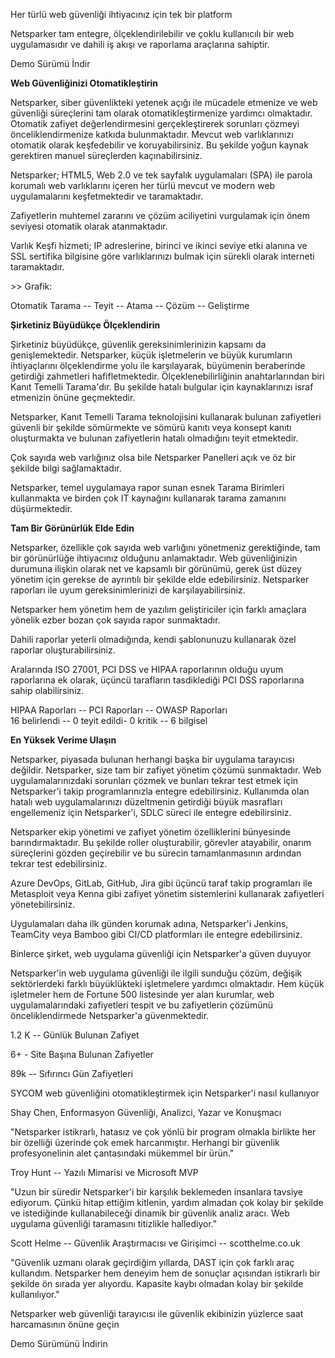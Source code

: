Her türlü web güvenliği ihtiyacınız için tek bir platform

Netsparker tam entegre, ölçeklendirilebilir ve çoklu kullanıcılı bir web
uygulamasıdır ve dahili iş akışı ve raporlama araçlarına sahiptir.

Demo Sürümü İndir

**Web Güvenliğinizi Otomatikleştirin**

Netsparker, siber güvenlikteki yetenek açığı ile mücadele etmenize ve
web güvenliği süreçlerini tam olarak otomatikleştirmenize yardımcı
olmaktadır. Otomatik zafiyet değerlendirmesini gerçekleştirerek
sorunları çözmeyi önceliklendirmenize katkıda bulunmaktadır. Mevcut web
varlıklarınızı otomatik olarak keşfedebilir ve koruyabilirsiniz. Bu
şekilde yoğun kaynak gerektiren manuel süreçlerden kaçınabilirsiniz.

Netsparker; HTML5, Web 2.0 ve tek sayfalık uygulamaları (SPA) ile parola
korumalı web varlıklarını içeren her türlü mevcut ve modern web
uygulamalarını keşfetmektedir ve taramaktadır.

Zafiyetlerin muhtemel zararını ve çözüm aciliyetini vurgulamak için önem
seviyesi otomatik olarak atanmaktadır.

Varlık Keşfi hizmeti; IP adreslerine, birinci ve ikinci seviye etki
alanına ve SSL sertifika bilgisine göre varlıklarınızı bulmak için
sürekli olarak interneti taramaktadır.

\>\> Grafik:

Otomatik Tarama -- Teyit -- Atama -- Çözüm -- Geliştirme

**Şirketiniz Büyüdükçe Ölçeklendirin**

Şirketiniz büyüdükçe, güvenlik gereksinimlerinizin kapsamı da
genişlemektedir. Netsparker, küçük işletmelerin ve büyük kurumların
ihtiyaçlarını ölçeklendirme yolu ile karşılayarak, büyümenin beraberinde
getirdiği zahmetleri hafifletmektedir. Ölçeklenebilirliğinin
anahtarlarından biri Kanıt Temelli Tarama'dır. Bu şekilde hatalı
bulgular için kaynaklarınızı israf etmenizin önüne geçmektedir.

Netsparker, Kanıt Temelli Tarama teknolojisini kullanarak bulunan
zafiyetleri güvenli bir şekilde sömürmekte ve sömürü kanıtı veya konsept
kanıtı oluşturmakta ve bulunan zafiyetlerin hatalı olmadığını teyit
etmektedir.

Çok sayıda web varlığınız olsa bile Netsparker Panelleri açık ve öz bir
şekilde bilgi sağlamaktadır.

Netsparker, temel uygulamaya rapor sunan esnek Tarama Birimleri
kullanmakta ve birden çok IT kaynağını kullanarak tarama zamanını
düşürmektedir.

**Tam Bir Görünürlük Elde Edin**

Netsparker, özellikle çok sayıda web varlığını yönetmeniz gerektiğinde,
tam bir görünürlüğe ihtiyacınız olduğunu anlamaktadır. Web
güvenliğinizin durumuna ilişkin olarak net ve kapsamlı bir görünümü,
gerek üst düzey yönetim için gerekse de ayrıntılı bir şekilde elde
edebilirsiniz. Netsparker raporları ile uyum gereksinimlerinizi de
karşılayabilirsiniz.

Netsparker hem yönetim hem de yazılım geliştiriciler için farklı
amaçlara yönelik ezber bozan çok sayıda rapor sunmaktadır.

Dahili raporlar yeterli olmadığında, kendi şablonunuzu kullanarak özel
raporlar oluşturabilirsiniz.

Aralarında ISO 27001, PCI DSS ve HIPAA raporlarının olduğu uyum
raporlarına ek olarak, üçüncü tarafların tasdiklediği PCI DSS
raporlarına sahip olabilirsiniz.

HIPAA Raporları -- PCI Raporları -- OWASP Raporları\
16 belirlendi -- 0 teyit edildi- 0 kritik -- 6 bilgisel

**En Yüksek Verime Ulaşın**

Netsparker, piyasada bulunan herhangi başka bir uygulama tarayıcısı
değildir. Netsparker, size tam bir zafiyet yönetim çözümü sunmaktadır.
Web uygulamalarınızdaki sorunları çözmek ve bunları tekrar test etmek
için Netsparker'i takip programlarınızla entegre edebilirsiniz.
Kullanımda olan hatalı web uygulamalarınızı düzeltmenin getirdiği büyük
masrafları engellemeniz için Netsparker'i, SDLC süreci ile entegre
edebilirsiniz.

Netsparker ekip yönetimi ve zafiyet yönetim özelliklerini bünyesinde
barındırmaktadır. Bu şekilde roller oluşturabilir, görevler atayabilir,
onarım süreçlerini gözden geçirebilir ve bu sürecin tamamlanmasının
ardından tekrar test edebilirsiniz.

Azure DevOps, GitLab, GitHub, Jira gibi üçüncü taraf takip programları
ile Metasploit veya Kenna gibi zafiyet yönetim sistemlerini kullanarak
zafiyetleri yönetebilirsiniz.

Uygulamaları daha ilk günden korumak adına, Netsparker'i Jenkins,
TeamCity veya Bamboo gibi CI/CD platformları ile entegre edebilirsiniz.

Binlerce şirket, web uygulama güvenliği için Netsparker'a güven duyuyor

Netsparker'in web uygulama güvenliği ile ilgili sunduğu çözüm, değişik
sektörlerdeki farklı büyüklükteki işletmelere yardımcı olmaktadır. Hem
küçük işletmeler hem de Fortune 500 listesinde yer alan kurumlar, web
uygulamalarındaki zafiyetleri tespit ve bu zafiyetlerin çözümünü
önceliklendirmede Netsparker'a güvenmektedir.

1.2 K -- Günlük Bulunan Zafiyet

6+ - Site Başına Bulunan Zafiyetler

89k -- Sıfırıncı Gün Zafiyetleri

SYCOM web güvenliğini otomatikleştirmek için Netsparker'i nasıl
kullanıyor

Shay Chen, Enformasyon Güvenliği, Analizci, Yazar ve Konuşmacı

"Netsparker istikrarlı, hatasız ve çok yönlü bir program olmakla
birlikte her bir özelliği üzerinde çok emek harcanmıştır. Herhangi bir
güvenlik profesyonelinin alet çantasındaki mükemmel bir ürün."

Troy Hunt -- Yazılı Mimarisi ve Microsoft MVP

"Uzun bir süredir Netsparker'i bir karşılık beklemeden insanlara tavsiye
ediyorum. Çünkü hitap ettiğim kitlenin, yardım almadan çok kolay bir
şekilde ve istediğinde kullanabileceği dinamik bir güvenlik analiz
aracı. Web uygulama güvenliği taramasını titizlikle hallediyor."

Scott Helme -- Güvenlik Araştırmacısı ve Girişimci -- scotthelme.co.uk

"Güvenlik uzmanı olarak geçirdiğim yıllarda, DAST için çok farklı araç
kullandım. Netsparker hem deneyim hem de sonuçlar açısından istikrarlı
bir şekilde ön sırada yer alıyordu. Kapasite kaybı olmadan kolay bir
şekilde kullanılıyor."

Netsparker web güvenliği tarayıcısı ile güvenlik ekibinizin yüzlerce
saat harcamasının önüne geçin

Demo Sürümünü İndirin
